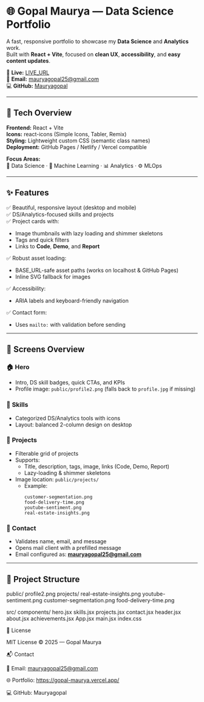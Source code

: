 # 🌐 Gopal Maurya — Data Science Portfolio

A fast, responsive portfolio to showcase my **Data Science** and **Analytics** work.  
Built with **React + Vite**, focused on **clean UX**, **accessibility**, and **easy content updates**.

🔗 **Live:** [LIVE_URL](https://gopal-maurya.vercel.app/)  
📧 **Email:** [mauryagopal25@gmail.com](mailto:mauryagopal25@gmail.com)  
💻 **GitHub:** [Mauryagopal](https://github.com/Mauryagopal)

---

## 🚀 Tech Overview

**Frontend:** React + Vite  
**Icons:** react-icons (Simple Icons, Tabler, Remix)  
**Styling:** Lightweight custom CSS (semantic class names)  
**Deployment:** GitHub Pages / Netlify / Vercel compatible  

**Focus Areas:**  
🧠 Data Science · 🤖 Machine Learning · 📊 Analytics · ⚙️ MLOps

---

## ✨ Features

✅ Beautiful, responsive layout (desktop and mobile)  
✅ DS/Analytics-focused skills and projects  
✅ Project cards with:
- Image thumbnails with lazy loading and shimmer skeletons  
- Tags and quick filters  
- Links to **Code**, **Demo**, and **Report**  

✅ Robust asset loading:
- BASE_URL-safe asset paths (works on localhost & GitHub Pages)
- Inline SVG fallback for images  

✅ Accessibility:
- ARIA labels and keyboard-friendly navigation  

✅ Contact form:
- Uses `mailto:` with validation before sending

---

## 🧩 Screens Overview

### 🏠 **Hero**
- Intro, DS skill badges, quick CTAs, and KPIs  
- Profile image: `public/profile2.png` (falls back to `profile.jpg` if missing)

### 🧠 **Skills**
- Categorized DS/Analytics tools with icons  
- Layout: balanced 2-column design on desktop  

### 💼 **Projects**
- Filterable grid of projects  
- Supports:
  - Title, description, tags, image, links (Code, Demo, Report)
  - Lazy-loading & shimmer skeletons  
- Image location: `public/projects/`  
  - Example:
    ```
    customer-segmentation.png
    food-delivery-time.png
    youtube-sentiment.png
    real-estate-insights.png
    ```

### 📩 **Contact**
- Validates name, email, and message  
- Opens mail client with a prefilled message  
- Email configured as: **mauryagopal25@gmail.com**

---

## 🧱 Project Structure

public/
profile2.png
projects/
real-estate-insights.png
youtube-sentiment.png
customer-segmentation.png
food-delivery-time.png

src/
components/
hero.jsx
skills.jsx
projects.jsx
contact.jsx
header.jsx
about.jsx
achievements.jsx
App.jsx
main.jsx
index.css

🧾 License

MIT License © 2025 — Gopal Maurya

📬 Contact

📧 Email: mauryagopal25@gmail.com

🌐 Portfolio: https://gopal-maurya.vercel.app/

💻 GitHub: Mauryagopal
